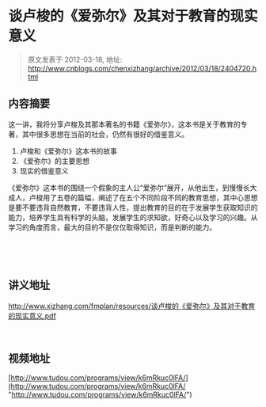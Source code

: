 # 谈卢梭的《爱弥尔》及其对于教育的现实意义 
> 原文发表于 2012-03-18, 地址: http://www.cnblogs.com/chenxizhang/archive/2012/03/18/2404720.html 


内容摘要
----

 这一讲，我将分享卢梭及其那本著名的书籍《爱弥尔》，这本书是关于教育的专著，其中很多思想在当前的社会，仍然有很好的借鉴意义。

 1. 卢梭和《爱弥尔》这本书的故事
2. 《爱弥尔》的主要思想
3. 现实的借鉴意义

 《爱弥尔》这本书的围绕一个假象的主人公“爱弥尔”展开，从他出生，到慢慢长大成人，卢梭用了五卷的篇幅，阐述了在五个不同阶段不同的教育思想，其中心思想是要不要违背自然教育，不要违背人性，提出教育的目的在于发展学生获取知识的能力，培养学生具有科学的头脑，发展学生的求知欲，好奇心以及学习的兴趣。从学习的角度而言，最大的目的不是仅仅取得知识，而是判断的能力。

  

  

 讲义地址
----

 <http://www.xizhang.com/fmplan/resources/谈卢梭的《爱弥尔》及其对于教育的现实意义.pdf>

  

 视频地址
----

 [http://www.tudou.com/programs/view/k6mRkuc0lFA/](http://www.tudou.com/programs/view/k6mRkuc0lFA/ "http://www.tudou.com/programs/view/k6mRkuc0lFA/")

 